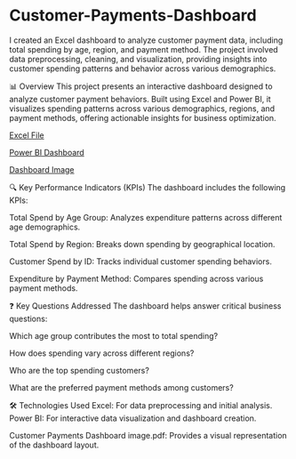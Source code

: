 # Customer-Payments-Dashboard
I created an Excel dashboard to analyze customer payment data, including total spending by age, region, and payment method. The project involved data preprocessing, cleaning, and visualization, providing insights into customer spending patterns and behavior across various demographics.    

📊 Overview
This project presents an interactive dashboard designed to analyze customer payment behaviors. Built using Excel and Power BI, it visualizes spending patterns across various demographics, regions, and payment methods, offering actionable insights for business optimization.

 <a href="https://github.com/Dunia-khanfa/Customer-Payments-Dashboard/blob/main/Customer%20Payments%20Dashboard%20(1).xlsx"> Excel File</a>

 <a href= "https://app.powerbi.com/links/wBw9fytM73?ctid=a5d94e10-b9a1-4447-aa82-d1d05eb8c14a&pbi_source=linkShare"> Power BI Dashboard</a>

 <a href= "https://github.com/Dunia-khanfa/Customer-Payments-Dashboard/blob/main/Customer%20Payments%20Dashboard%20image.pdf"> Dashboard Image</a>

🔍 Key Performance Indicators (KPIs)
The dashboard includes the following KPIs:

Total Spend by Age Group: Analyzes expenditure patterns across different age demographics.

Total Spend by Region: Breaks down spending by geographical location.

Customer Spend by ID: Tracks individual customer spending behaviors.

Expenditure by Payment Method: Compares spending across various payment methods.

❓ Key Questions Addressed
The dashboard helps answer critical business questions:

Which age group contributes the most to total spending?

How does spending vary across different regions?

Who are the top spending customers?

What are the preferred payment methods among customers?


🛠️ Technologies Used
Excel: For data preprocessing and initial analysis.
Power BI: For interactive data visualization and dashboard creation.


Customer Payments Dashboard image.pdf: Provides a visual representation of the dashboard layout.

